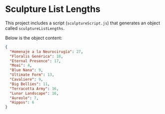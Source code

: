 # Sculpture List Lengths

This project includes a script (`sculptureScript.js`) that generates an object called `sculptureListLengths`.

Below is the object content:

```json
{
  "Homenaje a la Neurocirugía": 27,
  "Floralis Genérica": 18,
  "Eternal Presence": 17,
  "Moai": 4,
  "Blue Nana": 9,
  "Ultimate Form": 13,
  "Cavaliere": 9,
  "Big Bellies": 11,
  "Terracotta Army": 16,
  "Lunar Landscape": 16,
  "Aureole": 7,
  "Hippos": 6
}
